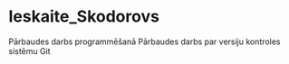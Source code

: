 # Ieskaite_Skodorovs
Pārbaudes darbs programmēšanā
Pārbaudes darbs par versiju kontroles sistēmu Git
